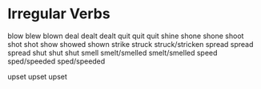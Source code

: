 # Irregular Verbs

blow blew blown
deal dealt dealt
quit quit quit
shine shone shone
shoot shot shot
show showed shown
strike struck   struck/stricken
spread spread spread
shut shut shut
smell    smelt/smelled    smelt/smelled
speed   sped/speeded   sped/speeded

upset upset upset

